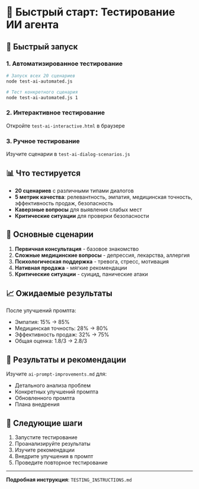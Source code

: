 # 🧪 Быстрый старт: Тестирование ИИ агента

## 🚀 Быстрый запуск

### 1. Автоматизированное тестирование
```bash
# Запуск всех 20 сценариев
node test-ai-automated.js

# Тест конкретного сценария
node test-ai-automated.js 1
```

### 2. Интерактивное тестирование
Откройте `test-ai-interactive.html` в браузере

### 3. Ручное тестирование
Изучите сценарии в `test-ai-dialog-scenarios.js`

## 📊 Что тестируется

- **20 сценариев** с различными типами диалогов
- **5 метрик качества**: релевантность, эмпатия, медицинская точность, эффективность продаж, безопасность
- **Каверзные вопросы** для выявления слабых мест
- **Критические ситуации** для проверки безопасности

## 🎯 Основные сценарии

1. **Первичная консультация** - базовое знакомство
2. **Сложные медицинские вопросы** - депрессия, лекарства, аллергия
3. **Психологическая поддержка** - тревога, стресс, мотивация
4. **Нативная продажа** - мягкие рекомендации
5. **Критические ситуации** - суицид, панические атаки

## 📈 Ожидаемые результаты

После улучшений промпта:
- Эмпатия: 15% → 85%
- Медицинская точность: 28% → 80%
- Эффективность продаж: 32% → 75%
- Общая оценка: 1.8/3 → 2.8/3

## 📝 Результаты и рекомендации

Изучите `ai-prompt-improvements.md` для:
- Детального анализа проблем
- Конкретных улучшений промпта
- Обновленного промпта
- Плана внедрения

## 🔄 Следующие шаги

1. Запустите тестирование
2. Проанализируйте результаты
3. Изучите рекомендации
4. Внедрите улучшения в промпт
5. Проведите повторное тестирование

---

**Подробная инструкция**: `TESTING_INSTRUCTIONS.md` 